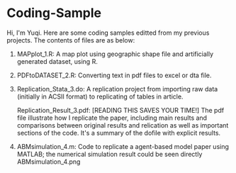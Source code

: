 # Coding-Sample
Hi, I'm Yuqi. Here are some coding samples editted from my previous projects. The contents of files are as below:

1. MAPplot_1.R: A map plot using geographic shape file and artificially generated dataset, using R.

2. PDFtoDATASET_2.R: Converting text in pdf files to excel or dta file.

3. Replication_Stata_3.do: A replication project from importing raw data (initially in ACSII format) to replicating of tables in article.

   Replication_Result_3.pdf: [READING THIS SAVES YOUR TIME!] The pdf file illustrate how I replicate the paper, including main results and comparisons between original results and relication as well as important sections of the code. It's a summary of the dofile with explicit results.

5. ABMsimulation_4.m: Code to replicate a agent-based model paper using MATLAB; the numerical simulation result could be seen directly ABMsimulation_4.png

